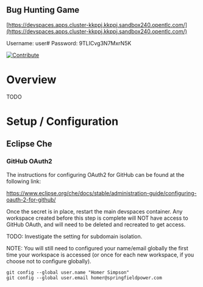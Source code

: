 ## Bug Hunting Game
[https://devspaces.apps.cluster-kkppj.kkppj.sandbox240.opentlc.com/](https://devspaces.apps.cluster-kkppj.kkppj.sandbox240.opentlc.com/)

Username: user#
Password: 9TLICvg3N7MxrN5K


[![Contribute](https://www.eclipse.org/che/contribute.svg)](https://workspaces.openshift.com/f?url=https://github.com/kyetter/demo/)

# Overview

TODO

# Setup / Configuration

## Eclipse Che

### GitHub OAuth2

The instructions for configuring OAuth2 for GitHub can be found at the following link:

https://www.eclipse.org/che/docs/stable/administration-guide/configuring-oauth-2-for-github/

Once the secret is in place, restart the main devspaces container. Any workspace created before this step is complete will NOT have access to GitHub OAuth, and will need to be deleted and recreated to get access.

TODO: Investigate the setting for subdomain isolation.

NOTE: You will still need to configured your name/email globally the first time your workspace is accessed (or once for each new workspace, if you choose not to configure globally).

```
git config --global user.name "Homer Simpson"
git config --global user.email homer@springfieldpower.com
```
